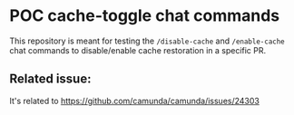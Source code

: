 # POC cache-toggle chat commands

This repository is meant for testing the `/disable-cache` and `/enable-cache` chat
commands to disable/enable cache restoration in a specific PR.

## Related issue: 

It's related to https://github.com/camunda/camunda/issues/24303

